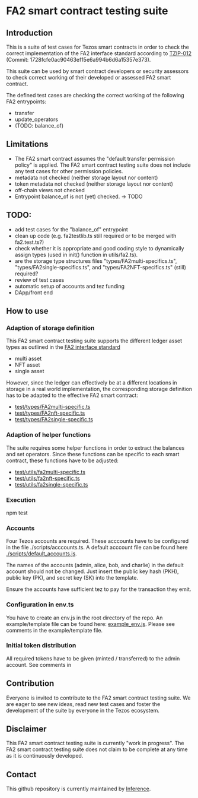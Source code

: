 # FA2 smart contract testing suite
## Introduction
This is a suite of test cases for Tezos smart contracts in order to check the correct implementation of the FA2 interface standard according to [TZIP-012](https://gitlab.com/tezos/tzip/-/blob/master/proposals/tzip-12/tzip-12.md) (Commit: 1728fcfe0ac90463ef15e6a994b6d6a15357e373). 

This suite can be used by smart contract developers or security assessors to check correct working of their developed or assessed FA2 smart contract.

The defined test cases are checking the correct working of the following FA2 entrypoints:
- transfer
- update_operators
- (TODO: balance_of)

## Limitations
- The FA2 smart contract assumes the "default transfer permission policy" is applied. The FA2 smart contract testing suite does not include any test cases for other permission policies.
- metadata not checked (neither storage layout nor content)
- token metadata not checked (neither storage layout nor content)
- off-chain views not checked
- Entrypoint balance_of is not (yet) checked. -> TODO

## TODO:
- add test cases for the "balance_of" entrypoint
- clean up code (e.g. fa2testlib.ts still required or to be merged with fa2.test.ts?)
- check whether it is appropriate and good coding style to dynamically assign types (used in init() function in utils/fa2.ts).
- are the storage type structures files "types/FA2multi-specifics.ts", "types/FA2single-specifics.ts", and "types/FA2NFT-specifics.ts" (still) required?
- review of test cases
- automatic setup of accounts and tez funding
- DApp/front end 

## How to use
### Adaption of storage definition
This FA2 smart contract testing suite supports the different ledger asset types as outlined in the [FA2 interface standard](https://gitlab.com/tezos/tzip/-/blob/master/proposals/tzip-12/tzip-12.md#token-balance-updates)
- multi asset
- NFT asset
- single asset

However, since the ledger can effectively be at a different locations in storage in a real world implementation, the corresponding storage definition has to be adapted to the effective FA2 smart contract:
- [test/types/FA2multi-specific.ts](test/types/FA2multi-specific.ts)
- [test/types/FA2nft-specific.ts](test/types/FA2nft-specific.ts)
- [test/types/FA2single-specific.ts](test/types/FA2single-specific.ts)

### Adaption of helper functions
The suite requires some helper functions in order to extract the balances and set operators. Since these functions can be specific to each smart contract, these functions have to be adjusted:
- [test/utils/fa2multi-specific.ts](test/utils/fa2multi-specific.ts)
- [test/utils/fa2nft-specific.ts](test/utils/fa2nft-specific.ts)
- [test/utils/fa2single-specific.ts](test/utils/fa2single-specific.ts)

### Execution
npm test

### Accounts
Four Tezos accounts are required. These acccounts have to be configured in the file ./scripts/acccounts.ts. A default acccount file can be found here [./scripts/default_accounts.js](scripts/default_accounts.ts).

The names of the accounts (admin, alice, bob, and charlie) in the default account should not be changed. Just insert the public key hash (PKH), public key (PK), and secret key (SK) into the template.

Ensure the accounts have sufficient tez to pay for the transaction they emit.

### Configuration in env.ts
You have to create an env.js in the root directory of the repo. An example/template file can be found here: [example_env.js](example_env.js). Please see comments in the example/template file.

### Initial token distribution
All required tokens have to be given (minted / transferred) to the admin account. See comments in 

## Contribution
Everyone is invited to contribute to the FA2 smart contract testing suite. We are eager to see new ideas, read new test cases and foster the development of the suite by everyone in the Tezos ecosystem.

## Disclaimer
This FA2 smart contract testing suite is currently "work in progress". The FA2 smart contract testing suite does not claim to be complete at any time as it is continuously developed.

## Contact
This github repository is currently maintained by [Inference](https://inference.ag).